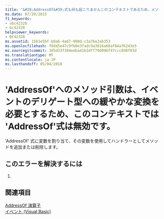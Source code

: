 ```yaml
---
title: '&#39;AddressOf&#39;式も何も起こりませんこのコンテキストであるため、メソッド引数を&#39;AddressOf&#39; 、イベントのデリゲート型への厳密でない変換が必要です'
ms.date: 07/20/2015
f1_keywords:
- vbc42328
- bc42328
helpviewer_keywords:
- BC42328
ms.assetid: 1561e5bf-b8ab-4a67-990d-c3a76e2ab353
ms.openlocfilehash: f0da5e47c9fb0e3fadc9a3816a60af84af6243e5
ms.sourcegitcommit: 3d5d33f384eeba41b2dff79d096f47ccc8d8f03d
ms.translationtype: MT
ms.contentlocale: ja-JP
ms.lasthandoff: 05/04/2018
---
```

# <a name="the-39addressof39-expression-has-no-effect-in-this-context-because-the-method-argument-to-39addressof39-requires-a-relaxed-conversion-to-the-delegate-type-of-the-event"></a>'AddressOf'へのメソッド引数は、イベントのデリゲート型への緩やかな変換を必要とするため、このコンテキストでは 'AddressOf'式は無効です。
'AddressOf' 式に変数を割り当て、その変数を使用してハンドラーとしてメソッドを追加または削除します。  
  
## <a name="to-correct-this-error"></a>このエラーを解決するには  
  
1.  
  
## <a name="see-also"></a>関連項目  
 [AddressOf 演算子](../../visual-basic/language-reference/operators/addressof-operator.md)  
 [イベント (Visual Basic)](~/docs/visual-basic/programming-guide/language-features/events/index.md)  
 
